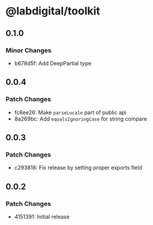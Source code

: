 # @labdigital/toolkit

## 0.1.0

### Minor Changes

- b678d5f: Add DeepPartial<T> type

## 0.0.4

### Patch Changes

- fc8ee26: Make `parseLocale` part of public api
- 8a269bc: Add `equalsIgnoringCase` for string compare

## 0.0.3

### Patch Changes

- c293818: Fix release by setting proper exports field

## 0.0.2

### Patch Changes

- 4151391: Initial release

